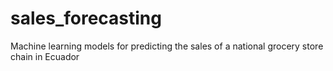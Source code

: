 # sales_forecasting
Machine learning models for predicting the sales of a national grocery store chain in Ecuador
